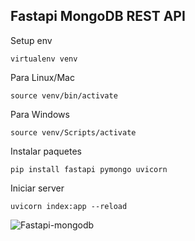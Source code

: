 ## Fastapi MongoDB REST API


Setup env
```
virtualenv venv
```
Para Linux/Mac
```
source venv/bin/activate
```
Para Windows
```
source venv/Scripts/activate
```
Instalar paquetes
```
pip install fastapi pymongo uvicorn
```
Iniciar server
```
uvicorn index:app --reload
```
![Fastapi-mongodb](https://user-images.githubusercontent.com/16520789/118378578-6ec43e80-b5f2-11eb-99bb-1a28abe9b5ed.png)
